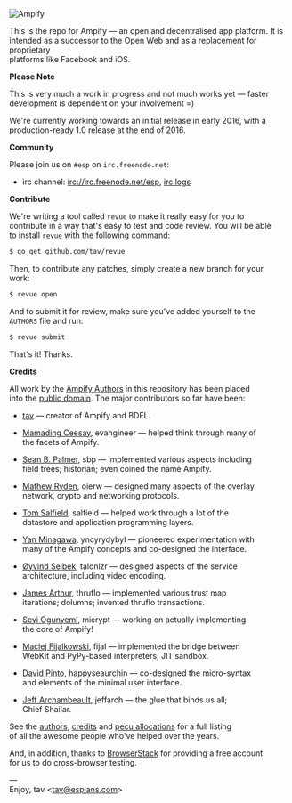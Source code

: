![Ampify](https://cloud.github.com/downloads/tav/ampify/logo.ampify.smallest.png)

This is the repo for Ampify — an open and decentralised app platform. It is  
intended as a successor to the Open Web and as a replacement for proprietary  
platforms like Facebook and iOS.

**Please Note**

This is very much a work in progress and not much works yet — faster  
development is dependent on your involvement =)

We're currently working towards an initial release in early 2016, with a  
production-ready 1.0 release at the end of 2016.

**Community**

Please join us on `#esp` on `irc.freenode.net`:

* irc channel: [irc://irc.freenode.net/esp], [irc logs]

**Contribute**

We're writing a tool called `revue` to make it really easy for you to  
contribute in a way that's easy to test and code review. You will be able  
to install `revue` with the following command:

```bash
$ go get github.com/tav/revue
```

Then, to contribute any patches, simply create a new branch for your  
work:

```bash
$ revue open
```

And to submit it for review, make sure you've added yourself to the  
`AUTHORS` file and run:

```bash
$ revue submit
```

That's it! Thanks.

**Credits**

All work by the [Ampify Authors] in this repository has been placed  
into the [public domain]. The major contributors so far have been:

* [tav] — creator of Ampify and BDFL.

* [Mamading Ceesay], evangineer — helped think through many of  
  the facets of Ampify.

* [Sean B. Palmer], sbp — implemented various aspects including  
  field trees; historian; even coined the name Ampify.

* [Mathew Ryden], oierw — designed many aspects of the overlay  
  network, crypto and networking protocols.

* [Tom Salfield], salfield — helped work through a lot of the  
  datastore and application programming layers.

* [Yan Minagawa], yncyrydybyl — pioneered experimentation with  
  many of the Ampify concepts and co-designed the interface.

* [Øyvind Selbek], talonlzr — designed aspects of the service  
  architecture, including video encoding.

* [James Arthur], thruflo — implemented various trust map  
  iterations; dolumns; invented thruflo transactions.

* [Seyi Ogunyemi], micrypt — working on actually implementing  
  the core of Ampify!

* [Maciej Fijalkowski], fijal — implemented the bridge between  
  WebKit and PyPy-based interpreters; JIT sandbox.

* [David Pinto], happyseaurchin — co-designed the micro-syntax  
  and elements of the minimal user interface.

* [Jeff Archambeault], jeffarch — the glue that binds us all;  
  Chief Shailar.

See the [authors], [credits] and [pecu allocations] for a full listing  
of all the awesome people who've helped over the years.

And, in addition, thanks to [BrowserStack] for providing a free account  
for us to do cross-browser testing.

—  
Enjoy, tav <<tav@espians.com>>


[Ampify Authors]: https://github.com/tav/ampify/blob/master/AUTHORS.md
[authors]: https://github.com/tav/ampify/blob/master/AUTHORS.md
[BrowserStack]: http://www.browserstack.com/
[credits]: https://github.com/tav/ampify/blob/master/doc/credits.md
[irc://irc.freenode.net/esp]: irc://irc.freenode.net/esp
[irc logs]: http://irclogs.ampify.net
[pecu allocations]: http://tav.espians.com/pecu-allocations-by-tav.html
[public domain]: https://github.com/tav/ampify/blob/master/UNLICENSE.md

[David Pinto]: https://twitter.com/happyseaurchin
[James Arthur]: https://github.com/thruflo
[Jeff Archambeault]: https://github.com/jeffarch
[Maciej Fijalkowski]: https://github.com/fijal
[Mamading Ceesay]: https://twitter.com/evangineer
[Mathew Ryden]: https://github.com/oierw
[Øyvind Selbek]: https://twitter.com/talonlzr
[Seyi Ogunyemi]: https://github.com/micrypt
[Sean B. Palmer]: https://github.com/sbp
[tav]: http://tav.espians.com
[Tom Salfield]: https://github.com/salfield
[Yan Minagawa]: https://github.com/yncyrydybyl
